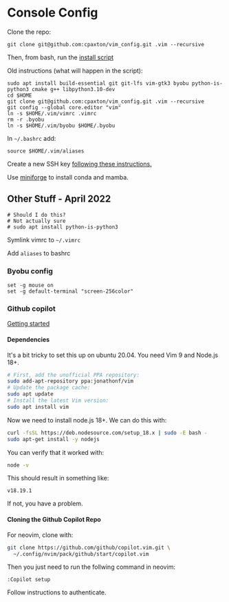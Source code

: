 # Console Config

Clone the repo:
```
git clone git@github.com:cpaxton/vim_config.git .vim --recursive
```

Then, from bash, run the [install script](install.sh)

Old instructions (what will happen in the script):
```
sudo apt install build-essential git git-lfs vim-gtk3 byobu python-is-python3 cmake g++ libpython3.10-dev
cd $HOME
git clone git@github.com:cpaxton/vim_config.git .vim --recursive
git config --global core.editor "vim"
ln -s $HOME/.vim/vimrc .vimrc
rm -r .byobu
ln -s $HOME/.vim/byobu $HOME/.byobu
```

In `~/.bashrc` add:
```
source $HOME/.vim/aliases
```

Create a new SSH key [following these instructions.](https://docs.github.com/en/authentication/connecting-to-github-with-ssh/generating-a-new-ssh-key-and-adding-it-to-the-ssh-agent)

Use [miniforge](https://github.com/conda-forge/miniforge) to install conda and mamba.

## Other Stuff - April 2022

```
# Should I do this?
# Not actually sure
# sudo apt install python-is-python3
```

Symlink vimrc to `~/.vimrc`

Add `aliases` to bashrc


### Byobu config

```
set -g mouse on
set -g default-terminal "screen-256color"
```

### Github copilot

[Getting started](https://github.com/github/copilot.vim#getting-started)

#### Dependencies

It's a bit tricky to set this up on ubuntu 20.04. You need Vim 9 and Node.js 18+.


```bash
# First, add the unofficial PPA repository:
sudo add-apt-repository ppa:jonathonf/vim
# Update the package cache:
sudo apt update
# Install the latest Vim version:
sudo apt install vim
```

Now we need to install node.js 18+. We can do this with: 
```bash
curl -fsSL https://deb.nodesource.com/setup_18.x | sudo -E bash -
sudo apt-get install -y nodejs
```

You can verify that it worked with:
```bash
node -v
```

This should result in something like:
```
v18.19.1
```

If not, you have a problem.

#### Cloning the Github Copilot Repo

For neovim, clone with:
```bash
git clone https://github.com/github/copilot.vim.git \
  ~/.config/nvim/pack/github/start/copilot.vim
```

Then you just need to run the follwing command in neovim:
```
:Copilot setup
```

Follow instructions to authenticate.

